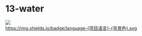 # 13-water
![](https://img.shields.io/badge/python-3.7-red-)<br>
https://img.shields.io/badge/language-{项目语言}-{背景色}.svg
